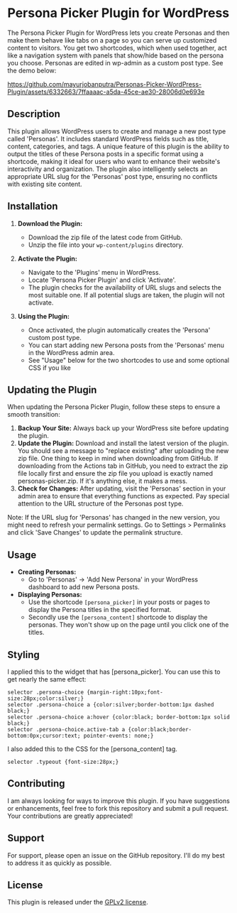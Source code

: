 # Persona Picker Plugin for WordPress

The Persona Picker Plugin for WordPress lets you create Personas and then make them behave like tabs on a page so you can serve up customized content to visitors. You get two shortcodes, which when used together, act like a navigation system with panels that show/hide based on the persona you choose. Personas are edited in wp-admin as a custom post type. See the demo below:



https://github.com/mayurjobanputra/Personas-Picker-WordPress-Plugin/assets/6332663/7ffaaaac-a5da-45ce-ae30-28006d0e693e




## Description

This plugin allows WordPress users to create and manage a new post type called 'Personas'. It includes standard WordPress fields such as title, content, categories, and tags. A unique feature of this plugin is the ability to output the titles of these Persona posts in a specific format using a shortcode, making it ideal for users who want to enhance their website's interactivity and organization. The plugin also intelligently selects an appropriate URL slug for the 'Personas' post type, ensuring no conflicts with existing site content.

## Installation

1. **Download the Plugin:**
   - Download the zip file of the latest code from GitHub.
   - Unzip the file into your `wp-content/plugins` directory.

2. **Activate the Plugin:**
   - Navigate to the 'Plugins' menu in WordPress.
   - Locate 'Persona Picker Plugin' and click 'Activate'.
   - The plugin checks for the availability of URL slugs and selects the most suitable one. If all potential slugs are taken, the plugin will not activate.

3. **Using the Plugin:**
   - Once activated, the plugin automatically creates the 'Persona' custom post type.
   - You can start adding new Persona posts from the 'Personas' menu in the WordPress admin area.
   - See "Usage" below for the two shortcodes to use and some optional CSS if you like

## Updating the Plugin

When updating the Persona Picker Plugin, follow these steps to ensure a smooth transition:

1. **Backup Your Site:** Always back up your WordPress site before updating the plugin.
2. **Update the Plugin:** Download and install the latest version of the plugin. You should see a message to "replace existing" after uploading the new zip file. One thing to keep in mind when downloading from GitHub. If downloading from the Actions tab in GitHub, you need to extract the zip file locally first and ensure the zip file you upload is exactly named personas-picker.zip. If it's anything else, it makes a mess.
3. **Check for Changes:** After updating, visit the 'Personas' section in your admin area to ensure that everything functions as expected. Pay special attention to the URL structure of the Personas post type.

Note: If the URL slug for 'Personas' has changed in the new version, you might need to refresh your permalink settings. Go to Settings > Permalinks and click 'Save Changes' to update the permalink structure.

## Usage

- **Creating Personas:**
  - Go to 'Personas' -> 'Add New Persona' in your WordPress dashboard to add new Persona posts.
- **Displaying Personas:**
  - Use the shortcode `[persona_picker]` in your posts or pages to display the Persona titles in the specified format.
  - Secondly use the `[persona_content]` shortcode to display the personas. They won't show up on the page until you click one of the titles.

## Styling

I applied this to the widget that has [persona_picker]. You can use this to get nearly the same effect:

````
selector .persona-choice {margin-right:10px;font-size:28px;color:silver;}
selector .persona-choice a {color:silver;border-bottom:1px dashed black;}
selector .persona-choice a:hover {color:black; border-bottom:1px solid black;}
selector .persona-choice.active-tab a {color:black;border-bottom:0px;cursor:text; pointer-events: none;}
````

I also added this to the CSS for the [persona_content] tag. 

````
selector .typeout {font-size:28px;}
````

## Contributing

I am always looking for ways to improve this plugin. If you have suggestions or enhancements, feel free to fork this repository and submit a pull request. Your contributions are greatly appreciated!

## Support

For support, please open an issue on the GitHub repository. I'll do my best to address it as quickly as possible.

## License

This plugin is released under the [GPLv2 license](https://www.gnu.org/licenses/gpl-2.0.html).
